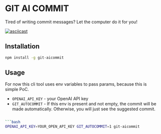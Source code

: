 # GIT AI COMMIT

Tired of writing commit messages? Let the computer do it for you!

[![asciicast](https://asciinema.org/a/fpL5Dkd74xO8yRTM15O49zOF9.svg)](https://asciinema.org/a/fpL5Dkd74xO8yRTM15O49zOF9)

## Installation

```bash
npm install -g git-aicommit
```

## Usage

For now this cli tool uses env variables to pass params, because this is simple PoC.
- `OPENAI_API_KEY` - your OpenAI API key
- `GIT_AUTOCOMMIT` - If this env is present and not empty,
  the commit will be made automatically.
  Otherwise, you will just see the suggested commit.

```bash 

```bash
OPENAI_API_KEY=YOUR_OPEN_API_KEY GIT_AUTOCOMMIT=1 git-aicommit
```
